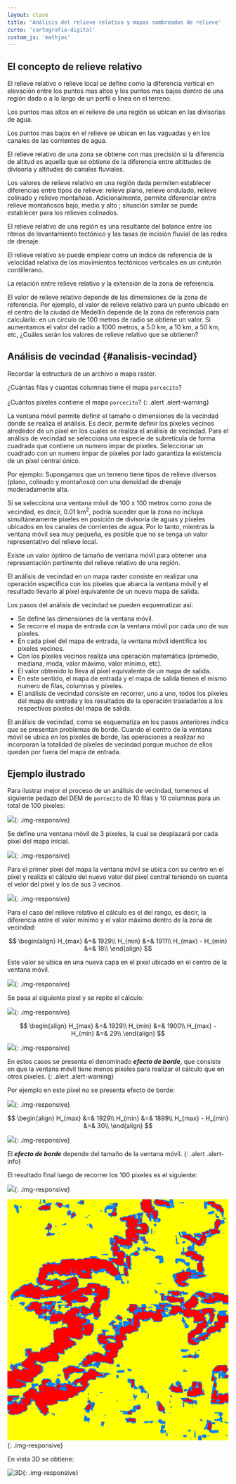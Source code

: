 ```yaml
---
layout: clase
title: 'Análisis del relieve relativo y mapas sombreados de relieve'
curso: 'cartografia-digital'
custom_js: 'mathjax'
---
```

<!-- clase: 3 -->

<!-- ## Fundamentos teóricos {#fundamentos-teoricos} -->

## El concepto de relieve relativo

<!--
- Tipos de relieve relativo (montañoso, colinado, plano).
- ¿Cómo construiría usted un mapa de relieve relativo a partir de un DEM?
- Relación entre tipo de relieve relativo y tamaño de la ventana móvil.
- Álgebra de mapas: operaciones básicas (suma, resta, multiplicación, división).

### El concepto de análisis de vecindad {#concepto-analisis-vecindad}

- El análisis de vecindad a partir de un mapa raster.
- La ventana móvil como dimensión de la vecindad.
- La relación entre ventana móvil y mapa.
- Efecto de borde.
- Operaciones de vecindad. ¿Cuáles son las posibles operaciones?

### Diferencias entre un mapa de una variable determinada y un mapa reclasificado de dicha variable

- La naturaleza del valor del píxel.
- Reducción en la cantidad y calidad de la información.
- Simplificación del mapa original.
- Se pueden obtener múltiples mapas reclasificados a partir del mapa original.

## Desarrollo

### Relieve relativo o relieve local -->

El relieve relativo o relieve local se define como la diferencia vertical en elevación entre los puntos mas altos y los puntos mas bajos dentro de una región dada o a lo largo de un perfil o linea en el terreno.

Los puntos mas altos en el relieve de una región se ubican en las divisorias de agua.

Los puntos mas bajos en el relieve se ubican en las vaguadas y en los canales de las corrientes de agua.

El relieve relativo de una zona se obtiene con mas precisión si la diferencia de altitud es aquella que se obtiene de la diferencia entre altittudes de divisoria y altitudes de canales fluviales.

Los valores de relieve relativo en una región dada permiten establecer diferencias entre tipos de relieve: relieve plano, relieve ondulado, relieve colinado y relieve montañoso. Adicionalmente, permite diferenciar entre relieve montañosos bajo, medio y alto ; situación similar se puede establecer para los relieves colinados.

El relieve relativo de una región es una resultante del balance entre los ritmos de levantamiento tectónico y las tasas de incisión fluvial de las redes de drenaje.

El relieve relativo se puede emplear como un índice de referencia de la velocidad relativa de los movimientos tectónicos verticales en un cinturón cordillerano.

La relación entre relieve relativo y la extensión de la zona de referencia.

El valor de relieve relativo depende de las dimensiones de la zona de referencia. Por ejemplo, el valor de relieve relativo para un punto ubicado en el centro de la ciudad de Medellín depende de la zona de referencia para calcularlo: en un circulo de 100 metros de radio se obtiene un valor. Si aumentamos el valor del radio a 1000 metros, a 5.0 km, a 10 km, a 50 km, etc, ¿Cuáles serán los valores de relieve relativo que se obtienen?

## Análisis de vecindad {#analisis-vecindad}

Recordar la estructura de un archivo o mapa raster.

¿Cuántas filas y cuantas columnas tiene el mapa `porcecito`?
<br><br>
¿Cuántos píxeles contiene el mapa `porcecito`?
{: .alert .alert-warning}

La ventana móvil permite definir el tamaño o dimensiones de la vecindad donde se realiza el análisis. Es decir, permite definir los píxeles vecinos alrededor de un píxel en los cuales se realiza el análisis de vecindad. Para el análisis de vecindad se selecciona una especie de subretícula de forma cuadrada que contiene un numero impar de píxeles. Seleccionar un cuadrado con un numero impar de píxeles por lado garantiza la existencia de un píxel central único.

Por ejemplo: Supongamos que un terreno tiene tipos de relieve diversos (plano, colinado y montañoso) con una densidad de drenaje moderadamente alta.

Si se selecciona una ventana móvil de 100 x 100 metros como zona de vecindad, es decir, 0.01 km<sup>2</sup>, podría suceder que la zona no incluya simultáneamente píxeles en posición de divisoria de aguas y píxeles ubicados en los canales de corrientes de agua. Por lo tanto, mientras la ventana móvil sea muy pequeña, es posible que no se tenga un valor representativo del relieve local.

Existe un valor óptimo de tamaño de ventana móvil para obtener una representación pertinente del relieve relativo de una región.

El análisis de vecindad en un mapa raster consiste en realizar una operación especifica con los píxeles que abarca la ventana móvil y el resultado llevarlo al píxel equivalente de un nuevo mapa de salida.

Los pasos del análisis de vecindad se pueden esquematizar así:

- Se define las dimensiones de la ventana móvil.
- Se recorre el mapa de entrada con la ventana móvil por cada uno de sus píxeles.
- En cada píxel del mapa de entrada, la ventana móvil identifica los píxeles vecinos.
- Con los píxeles vecinos realiza una operación matemática (promedio, mediana, moda, valor máximo, valor mínimo, etc).
- El valor obtenido lo lleva al píxel equivalente de un mapa de salida.
- En este sentido, el mapa de entrada y el mapa de salida tienen el mismo numero de filas, columnas y píxeles.
- El análisis de vecindad consiste en recorrer, uno a uno, todos los píxeles del mapa de entrada y los resultados de la operación trasladarlos a los respectivos píxeles del mapa de salida.

El análisis de vecindad, como se esquematiza en los pasos anteriores indica que se presentan problemas de borde. Cuando el centro de la ventana móvil se ubica en los píxeles de borde, las operaciones a realizar no incorporan la totalidad de píxeles de vecindad porque muchos de ellos quedan por fuera del mapa de entrada.

## Ejemplo ilustrado

Para ilustrar mejor el proceso de un análisis de vecindad, tomemos el siguiente pedazo del DEM de `porcecito` de 10 filas y 10 columnas para un total de 100 pixeles:

![](/cartografia-digital/images/clase-03/clase-03_01.png){: .img-responsive}

Se define una ventana móvil de 3 pixeles, la cual se desplazará por cada pixel del mapa inicial.

![](/cartografia-digital/images/clase-03/clase-03_02.png){: .img-responsive}

Para el primer pixel del mapa la ventana móvil se ubica con su centro en el pixel y realiza el cálculo del nuevo valor del pixel central teniendo en cuenta el velor del pixel y los de sus 3 vecinos.

![](/cartografia-digital/images/clase-03/clase-03_03.png){: .img-responsive}

Para el caso del relieve relativo el cálculo es el del rango, es decir, la diferencia entre el valor mínimo y el valor máximo dentro de la zona de vecindad:

$$
\begin{align}
H_{max} &=& 1929\\
H_{min} &=& 1911\\
H_{max} - H_{min} &=& 18\\
\end{align}
$$

Este valor se ubica en una nueva capa en el pixel ubicado en el centro de la ventana móvil.

![](/cartografia-digital/images/clase-03/clase-03_04.png){: .img-responsive}

Se pasa al siguiente pixel y se repite el cálculo:

![](/cartografia-digital/images/clase-03/clase-03_05.png){: .img-responsive}

$$
\begin{align}
H_{max} &=& 1929\\
H_{min} &=& 1900\\
H_{max} - H_{min} &=& 29\\
\end{align}
$$

![](/cartografia-digital/images/clase-03/clase-03_06.png){: .img-responsive}

En estos casos se presenta el denominado _**efecto de borde**_, que consiste en que la ventana móvil tiene menos pixeles para realizar el cálculo que en otros pixeles.
{: .alert .alert-warning}

Por ejemplo en este pixel no se presenta efecto de borde:

![](/cartografia-digital/images/clase-03/clase-03_07.png){: .img-responsive}

$$
\begin{align}
H_{max} &=& 1929\\
H_{min} &=& 1899\\
H_{max} - H_{min} &=& 30\\
\end{align}
$$

![](/cartografia-digital/images/clase-03/clase-03_08.png){: .img-responsive}

El _**efecto de borde**_ depende del tamaño de la ventana móvil.
{: .alert .alert-info}

El resultado final luego de recorrer los 100 pixeles es el siguiente:

![](/cartografia-digital/images/clase-03/clase-03_09.png){: .img-responsive}

<!-- TODO

## Procedimiento en GRASS

Para la elaboración del mapa de relieve relativo de la zona representada en el modelo de elevación digital de `porcecito` se realizan las siguientes actividades:

- Consultar el N° de filas, columnas y píxeles que tiene el mapa de entrada `porcecito`.
- Definir las dimensiones de la ventana móvil a utilizar para la zona de vecindad.
- Calcular el rango de altitud en la zona de vecindad (`altura máxima - altura mínima`).
- Este mapa es el mapa de relieve relativo o relieve local de la región de porcecito.

### Consultar el contenido del mapa porcecito

Vamos a consultar cual es la información del mapa (metadatos).

~~~
r.info map=porcecito
~~~

~~~
 +----------------------------------------------------------------------------+
 | Layer:    porcecito                     Date: Mon Mar 26 14:56:39 2012    |
 | Mapset:   CursoGrass                     Login of Creator: admin-lsc       |
 | Location: CursoGrass                                                       |
 | DataBase: /home/usuario/Grass                                              |
 | Title:     ( porcecito )                                                   |
 | Timestamp: none                                                            |
 |----------------------------------------------------------------------------|
 |                                                                            |
 |   Type of Map:  raster               Number of Categories: 2873            |
 |   Data Type:    CELL                                                       |
 |   Rows:         1242                                                       |
 |   Columns:      1144                                                       |
 |   Total Cells:  1420848                                                    |
 |        Projection: Transverse Mercator                                     |
 |            N: 1231633.33333336    S: 1193683.33333335   Res: 30.55555556   |
 |            E: 889777.77777778    W: 854822.22222223   Res: 30.55555556     |
 |   Range of data:    min = 958  max = 2873                                  |
 |                                                                            |
 |   Data Description:                                                        |
 |    generated by r.in.gdal                                                  |
 |                                                                            |
 |   Comments:                                                                |
 |    r.in.gdal -o -e input="porcecito.tiff" output="porcecito"               |
 |                                                                            |
 +----------------------------------------------------------------------------+
~~~
{: .output}

Resaltamos de la información del mapa:

- 1242 filas.
- 1144 columnas.
- 1’420.848 píxeles.
- 30.5 metros de resolución por píxel.
- La altitud mínima es de 958 msnm.
- La altitud máxima es de 2873 msnm.
- El tipo de datos del mapa es `CELL`.

La información recibida indica que el tipo de dato es `CELL` que en otros términos quiere decir que los valores de altitud del mapa `porcecito` se encuentran en números enteros. Para trabajar adecuadamente necesitamos transformar estos datos a números decimales para realizar operaciones.

#### Transformar los datos de números enteros a números decimales sin alterar los valores del archivo

Se utiliza el comando `r.mapcalc`, que permite realizar operaciones matemáticas sobre los valores de los mapas raster

~~~
r.mapcalc "porcecito = double(porcecito@PERMANENT)"
~~~

Utilizamos la función `double()`, que convierte los valores numéricos al tipo "double precision", que es un tipo de datos decimal.

Consultar nuevamente la información del mapa:

~~~
r.info map=porcecito
~~~

~~~
 +----------------------------------------------------------------------------+
 | Layer:    porcecito                     Date: Tue Ago  4 11:39:42 2015    |
 | Mapset:   CursoGrass                     Login of Creator: usuario         |
 | Location: CursoGrass                                                       |
 | DataBase: /home/usuario/Grass                                              |
 | Title:     ( porcecito )                                                  |
 | Timestamp: none                                                            |
 |----------------------------------------------------------------------------|
 |                                                                            |
 |   Type of Map:  raster               Number of Categories: 255             |
 |   Data Type:    DCELL                                                      |
 |   Rows:         1242                                                       |
 |   Columns:      1144                                                       |
 |   Total Cells:  1420848                                                    |
 |        Projection: Transverse Mercator                                     |
 |            N: 1231633.33333336    S: 1193683.33333335   Res: 30.55555556   |
 |            E: 889777.77777778    W: 854822.22222223   Res: 30.55555556     |
 |   Range of data:    min = 958  max = 2873                                  |
 |                                                                            |
 |   Data Description:                                                        |
 |    generated by r.mapcalc                                                  |
 |                                                                            |
 |   Comments:                                                                |
 |    double(porcecito@PERMANENT)                                             |
 |                                                                            |
 +----------------------------------------------------------------------------+
~~~
{: .output}

Observar que los datos del archivo se transformaron de `CELL` a `DCELL`.


### Cálculo de las dimensiones de la zona de vecindad {#calculo-dimensiones-zona-vecindad}

Un píxel en el mapa de entrada (`porcecito`) tiene unas dimensiones de 30 x 30 metros y una extensión de 900 m<sup>2</sup>.

Definamos para empezar como zona de vecindad una zona de 1.0 km<sup>2</sup> con centro en el píxel donde se realiza la operación. Con esta definición se establece una disyunción para los píxeles del mapa de entrada: para cualquier píxel del mapa de entrada se le puede interrogar así: **¿Pertenece o no pertenece a la vecindad?**

#### ¿Cuáles son las dimensiones de la ventana móvil para una zona de vecindad de 1.0 km<sup>2</sup>?

- Área de un píxel = 900 m<sup>2</sup>
- 1.0 km<sup>2</sup> = 1000000 m<sup>2</sup>
- N° de píxeles en 1.0 km<sup>2</sup> = 1111 píxeles aprox.
- Raíz cuadrada (N° de píxeles en 1.0 km<sup>2</sup>) = 33.333333
- Lado de la zona de vecindad / Lado del pixel (1000 m / 30 m = 33.33333)

La zona de vecindad corresponde a un cuadrado cuyo lado es equivalente a la longitud que se obtiene de sumar el lado de 33 píxeles.

### El mapa de relieve relativo

**Advertencia:** Es importante definir la región de cálculo antes de calcular el mapa de relieve relativo, de lo contrario el mapa resultante podría quedar con errores.
{: .alert .alert-warning}

Se obtiene el mapa de relieve relativo calculando el rango de altitud en la zona de vecindad.

~~~
r.neighbors input=porcecito output=porce1_RR_33 method=range size=33
~~~

**Nota:** Al calcular el mapa de relieve relativo, este "hereda" la tabla de colores del mapa de entrada `porcecito`, es necesario asignarle una tabla nueva al mapa recién crado para visualizarlo correctamente.
{: .alert .alert-info}

![Mapa de relieve relativo](/cartografia-digital/images/porce1_RR_33.png){: .img-responsive}

### Visualización 3D del mapa construido {#visualizacion-3D-mapa-construido}

![Visualización 3D del mapa de Relieve Relativo](/cartografia-digital/images/porce1_RR_33_3D.png){: .img-responsive}

_**¿Qué se observa en la imagen anterior?**_<br>
_**¿Se puede visualizar la estructura del relieve?**_<br>
_**¿En qué parte del relieve se presentan los desniveles altitudinales más pronunciados?**_
{: .text-danger .text-center}

#### Explorar esta otra opción y contestar los interrogantes precedentes

1. Visualizar el mapa `porcecito` en 3D.
2. Ir a la pestaña "Datos" del controlador de Vista 3D en la ventana de administración de capas.
3. En la sección "Atributos de superficie", seleccionar el nuevo mapa `porce1_RR_33` como "Reglas de color".

![Visualización 3D del mapa porcecito con los colores del mapa de Relieve Relativo](/cartografia-digital/images/porce1_RR_33_3D2.png){: .img-responsive}

### El contenido del mapa de relieve relativo

~~~
r.info map=porce1_RR_33
~~~

~~~
 +----------------------------------------------------------------------------+
 | Layer:    porce1_RR_33                   Date: Tue Ago  4 11:42:54 2015    |
 | Mapset:   CursoGrass                     Login of Creator: usuario         |
 | Location: CursoGrass                                                       |
 | DataBase: /home/usuario/Grass                                              |
 | Title:    33x33 neighborhood: range of porcecito ( porce1_RR_33 )         |
 | Timestamp: none                                                            |
 |----------------------------------------------------------------------------|
 |                                                                            |
 |   Type of Map:  raster               Number of Categories: 783             |
 |   Data Type:    DCELL                                                      |
 |   Rows:         1242                                                       |
 |   Columns:      1144                                                       |
 |   Total Cells:  1420848                                                    |
 |        Projection: Transverse Mercator                                     |
 |            N: 1231633.33333336    S: 1193683.33333335   Res: 30.55555556   |
 |            E: 889777.77777778    W: 854822.22222223   Res: 30.55555556     |
 |   Range of data:    min = 45  max = 783                                    |
 |                                                                            |
 |   Data Description:                                                        |
 |    generated by r.neighbors                                                |
 |                                                                            |
 |   Comments:                                                                |
 |    r.neighbors input="porcecito" output="porce1_RR_33" method="range" \   |
 |    size=33                                                                 |
 |                                                                            |
 +----------------------------------------------------------------------------+
~~~
{: .output}

Este comando nos permite saber que el valor mínimo de RR es 45 metros y el valor máximo de RR es 783 metros.

~~~
r.report -h map=porce1_RR_33 units=p,c,k nsteps=20
~~~

**Nota:** Al ejecutar este comando aparecen ciertas advertencias debido a errores de traducción del GRASS, en este caso pueden ser ignoradas.
{: .alert .alert-info}

~~~
 100%
+-----------------------------------------------------------------------------+
|               Category Information                |   %  |   cell|  square  |
|          #|description                            | cover|  count|kilometers|
|-----------------------------------------------------------------------------|
|    45-81.9|from  to . . . . . . . . . . . . . . . |  2.01|  28556|  26.66108|
| 81.9-118.8|from  to . . . . . . . . . . . . . . . |  8.68| 123314| 115.13113|
|118.8-155.7|from  to . . . . . . . . . . . . . . . | 12.94| 183796| 171.59966|
|155.7-192.6|from  to . . . . . . . . . . . . . . . | 12.74| 181073| 169.05735|
|192.6-229.5|from  to . . . . . . . . . . . . . . . | 12.26| 174259| 162.69552|
|229.5-266.4|from  to . . . . . . . . . . . . . . . | 11.48| 163078| 152.25647|
|266.4-303.3|from  to . . . . . . . . . . . . . . . | 10.18| 144617| 135.02050|
|303.3-340.2|from  to . . . . . . . . . . . . . . . |  8.64| 122812| 114.66244|
|340.2-377.1|from  to . . . . . . . . . . . . . . . |  7.03|  99815|  93.19147|
|  377.1-414|from  to . . . . . . . . . . . . . . . |  5.31|  75509|  70.49837|
|  414-450.9|from  to . . . . . . . . . . . . . . . |  3.97|  56381|  52.63967|
|450.9-487.8|from  to . . . . . . . . . . . . . . . |  2.46|  34884|  32.56917|
|487.8-524.7|from  to . . . . . . . . . . . . . . . |  1.26|  17952|  16.76074|
|524.7-561.6|from  to . . . . . . . . . . . . . . . |  0.52|   7445|   6.95096|
|561.6-598.5|from  to . . . . . . . . . . . . . . . |  0.23|   3312|   3.09222|
|598.5-635.4|from  to . . . . . . . . . . . . . . . |  0.12|   1703|   1.58999|
|635.4-672.3|from  to . . . . . . . . . . . . . . . |  0.09|   1217|   1.13624|
|672.3-709.2|from  to . . . . . . . . . . . . . . . |  0.05|    679|   0.63394|
|709.2-746.1|from  to . . . . . . . . . . . . . . . |  0.03|    412|   0.38466|
|  746.1-783|from  to . . . . . . . . . . . . . . . |  0.00|     34|   0.03174|
|-----------------------------------------------------------------------------|
|TOTAL                                              |100.00|1420848|1326.56333|
+-----------------------------------------------------------------------------+
~~~
{: .output}

Con el comando `r.report` se obtiene información sobre la distribución de los valores de relieve relativo en la zona del mapa de `porce1_RR_33`.

La tabla obtenida puede ser llevada a LibreOffice para ser incluída en un informe posterior, para ello se utiliza el parámetro `output` para guardar el contenido en un archivo `.csv`:

~~~
r.report -h map=porce1_RR_33 units=p,c,k nsteps=20 output=reporte_porce1_RR_33.csv
~~~

El archivo debe ser editado en gedit antes de poderse abrir con LibreOffice:

~~~
gedit reporte_porce1_RR_33.csv
~~~

Se eliminan las líneas que contienen guiones y se incluyen barras (`|`) para completar la primer columna en la primer y última fila, de manera que el contenido queda así:

~~~
|           |   Category Information                |   %  |   cell|  square  |
|          #|description                            | cover|  count|kilometers|
|    45-81.9|from  to . . . . . . . . . . . . . . . |  2.01|  28556|  26.66108|
| 81.9-118.8|from  to . . . . . . . . . . . . . . . |  8.68| 123314| 115.13113|
|118.8-155.7|from  to . . . . . . . . . . . . . . . | 12.94| 183796| 171.59966|
|155.7-192.6|from  to . . . . . . . . . . . . . . . | 12.74| 181073| 169.05735|
|192.6-229.5|from  to . . . . . . . . . . . . . . . | 12.26| 174259| 162.69552|
|229.5-266.4|from  to . . . . . . . . . . . . . . . | 11.48| 163078| 152.25647|
|266.4-303.3|from  to . . . . . . . . . . . . . . . | 10.18| 144617| 135.02050|
|303.3-340.2|from  to . . . . . . . . . . . . . . . |  8.64| 122812| 114.66244|
|340.2-377.1|from  to . . . . . . . . . . . . . . . |  7.03|  99815|  93.19147|
|  377.1-414|from  to . . . . . . . . . . . . . . . |  5.31|  75509|  70.49837|
|  414-450.9|from  to . . . . . . . . . . . . . . . |  3.97|  56381|  52.63967|
|450.9-487.8|from  to . . . . . . . . . . . . . . . |  2.46|  34884|  32.56917|
|487.8-524.7|from  to . . . . . . . . . . . . . . . |  1.26|  17952|  16.76074|
|524.7-561.6|from  to . . . . . . . . . . . . . . . |  0.52|   7445|   6.95096|
|561.6-598.5|from  to . . . . . . . . . . . . . . . |  0.23|   3312|   3.09222|
|598.5-635.4|from  to . . . . . . . . . . . . . . . |  0.12|   1703|   1.58999|
|635.4-672.3|from  to . . . . . . . . . . . . . . . |  0.09|   1217|   1.13624|
|672.3-709.2|from  to . . . . . . . . . . . . . . . |  0.05|    679|   0.63394|
|709.2-746.1|from  to . . . . . . . . . . . . . . . |  0.03|    412|   0.38466|
|  746.1-783|from  to . . . . . . . . . . . . . . . |  0.00|     34|   0.03174|
|TOTAL      |                                       |100.00|1420848|1326.56333|
~~~
{: .output}

Una vez realizadas estas modificaciones, el archivo `reporte_porce1_RR_33.csv` puede abrirse en LibreOffice, en donde se debe especificar que el separador es "Otro" y corresponde a la barra vertical `|`. Allí se le puede dar formato a la tabla y presentarse de una manera similar a la siguiente:

| Relieve Relativo | Porcentaje | No. Píxeles | Área (km<sup>2</sup>) |
|:----------------:|:----------:|:-----------:|:---------------------:|
|     45   -  81.9 |       2.01 |       28556 |              26.66108 |
|     81.9 - 118.8 |       8.68 |      123314 |             115.13113 |
|    118.8 - 155.7 |      12.94 |      183796 |             171.59966 |
|    155.7 - 192.6 |      12.74 |      181073 |             169.05735 |
|    192.6 - 229.5 |      12.26 |      174259 |             162.69552 |
|    229.5 - 266.4 |      11.48 |      163078 |             152.25647 |
|    266.4 - 303.3 |      10.18 |      144617 |             135.02050 |
|    303.3 - 340.2 |       8.64 |      122812 |             114.66244 |
|    340.2 - 377.1 |       7.03 |       99815 |              93.19147 |
|    377.1 - 414   |       5.31 |       75509 |              70.49837 |
|    414   - 450.9 |       3.97 |       56381 |              52.63967 |
|    450.9 - 487.8 |       2.46 |       34884 |              32.56917 |
|    487.8 - 524.7 |       1.26 |       17952 |              16.76074 |
|    524.7 - 561.6 |       0.52 |        7445 |               6.95096 |
|    561.6 - 598.5 |       0.23 |        3312 |               3.09222 |
|    598.5 - 635.4 |       0.12 |        1703 |               1.58999 |
|    635.4 - 672.3 |       0.09 |        1217 |               1.13624 |
|    672.3 - 709.2 |       0.05 |         679 |               0.63394 |
|    709.2 - 746.1 |       0.03 |         412 |               0.38466 |
|    746.1 - 783   |       0.00 |          34 |               0.03174 |
|==================|============|=============|=======================|
|        **TOTAL** | **100.00** | **1420848** |        **1326.56333** |
{: .table .table-hover}

**Nota:** Los datos del mapa deben ser del tipo `DCELL` para poder ser resumidos en rangos por el parámetro `nsteps` del comando `r.report`.
{: .alert .alert-info}

En un trabajo acerca del relieve de Antioquia hemos empleado la clasificación que se observa en la siguiente tabla  para la definición de tipos de relieve de acuerdo al valor del Relieve Relativo.

| Valor de RR | Descripción morfológica                                               |
|:-----------:|:----------------------------------------------------------------------|
|    0 -   10 | Zonas de relieve muy suave                                            |
|   10 -   75 | Colinas bajas                                                         |
|   75 -  150 | Colinas intermedias                                                   |
|  150 -  300 | Colinas altas                                                         |
|  300 -  350 | Transición entre relieves colinados y relieves con disección profunda |
|  350 -  450 | Disección profunda baja                                               |
|  450 -  600 | Disección profunda intermedia                                         |
|  600 - 1200 | Disección profunda pronunciada                                        |
{: .table .table-hover}

La comparación de las dos tablas permite establecer los siguientes rangos para reclasificar el mapa de relieve relativo.

| Valor de RR | Descripción morfológica                                           |
|:-----------:|:------------------------------------------------------------------|
|   45 -   82 | Relieves planos y de colinas bajas                                |
|   82 -  150 | Colinas intermedias                                               |
|  150 -  300 | Colinas altas                                                     |
|  300 -  350 | Transición entre relieve colinado y relieve de disección profunda |
|  350 -  450 | Disección profunda baja                                           |
|  450 -  600 | Disección profunda intermedia                                     |
|  600 - 1200 | Disección profunda pronunciada                                  |
{: .table .table-hover}

### Reclasificación del mapa de relieve relativo {#reclasificacion-mapa-relieve-relativo}

El comando `r.reclass` crea un nuevo mapa (mapa reclasificado), cuyos valores de categorías están basados en una reclasificación de las categorías de una capa de mapa raster existente.

Para aplicar el comando `r.reclass` se requiere elaborar un script en gedit para aplicar, el cual contiene las reglas de la reclasificación a utilizar.

El script tiene el siguiente contenido:

`RCLS_porce1_RR`

~~~
 45 thru  82 = 1 Relieves planos y de colinas bajas.
 82 thru 150 = 2 Colinas intermedias.
150 thru 300 = 3 Colinas altas.
300 thru 350 = 4 Transicion entre relieve colinado y relieve de diseccion profunda.
350 thru 450 = 5 Diseccion profunda baja.
450 thru 600 = 6 Diseccion profunda intermedia.
600 thru 785 = 7 Diseccion profunda pronunciada.
~~~

- Se inicia con la altitud mínima.
- Se utilizan los rangos descritos en la tabla anterior.
- A cada rango de reclasificación de la altitud se le asigna un numero entero consecutivo (1, 2, 3, ...).
- Luego se hace una descripción corta (3 a 5 palabras) indicando lo que representa cada rango.
- Finalmente se guarda el "script" asignándole un nombre o etiqueta para su identificación. Por omisión, el programa GRASS guarda el script en la carpeta personal del usuario, de donde la tomará al momento de invocarla.
- Para identificar el script como unas reglas de reclasificación de un mapa especifico, se puede utilizar la convención: `RCLS_'Nombre del mapa a reclasificar'`. Por ejemplo: `RCLS_porce1_RR`

Reclasificar un mapa involucra la acción de construir un nuevo mapa (mapa de salida) a partir de un mapa de entrada.

- El mapa de entrada contiene los valores de una variable para cada uno de los píxeles.
- El mapa `porce1_RR_33` contiene el valor de RR para cada uno de los píxeles.

El mapa de salida asigna un numero entero similar para todos los píxeles cuyo valor se encuentra dentro de un rango dado. Por ejemplo, en el script creado se ha estipulado que a los píxeles con valor de RR entre 45 - 82 les asigne el número 1, a los píxeles entre 82 - 150 les asigne el número 2, y así sucesivamente.

De este modo obtenemos un mapa reclasificado del relieve relativo que contiene siete (7) categorías.

La orden para elaborar un mapa reclasificado del relieve relativo es la siguiente:

~~~
r.reclass input=porce1_RR_33 output=porce1_RR_33_reclass rules=RCLS_porce1_RR
~~~

### Consultar el contenido del mapa reclasificado

~~~
r.report -h map=porce1_RR_33_reclass units=p,c,k
~~~

~~~
 100%
+-----------------------------------------------------------------------------+
|               Category Information                |   %  |   cell|  square  |
|#|description                                      | cover|  count|kilometers|
|-----------------------------------------------------------------------------|
|1|Relieves planos y de colinas bajas.. . . . . . . |  2.01|  28556|  26.66108|
|2|Colinas intermedias. . . . . . . . . . . . . . . | 19.44| 276185| 257.85791|
|3|Colinas altas. . . . . . . . . . . . . . . . . . | 47.80| 679174| 634.10535|
|4|Transicion entre relieve colinado y relieve de . | 11.49| 163250| 152.41705|
| |diseccion profunda.                              |      |       |          |
|5|Diseccion profunda baja. . . . . . . . . . . . . | 14.42| 204826| 191.23415|
|6|Diseccion profunda intermedia. . . . . . . . . . |  4.57|  64903|  60.59617|
|7|Diseccion profunda pronunciada.. . . . . . . . . |  0.28|   3954|   3.69162|
|-----------------------------------------------------------------------------|
|TOTAL                                              |100.00|1420848|1326.56333|
+-----------------------------------------------------------------------------+
~~~
{: .output}

Con el informe obtenido podemos responder preguntas, tales como:

- ¿Cuál es el tipo de relieve dominante en la zona de estudio y que extensión ocupa?
- ¿Qué importancia en área tiene en la zona de estudio los relieves mas suaves?

Desplegar en 2D y en 3D el mapa reclasificado de relieve relativo

![2D](/cartografia-digital/images/porce1_RR_33_reclass.png){: .img-responsive}

![3D](/cartografia-digital/images/porce1_RR_33_reclass3D.png){: .img-responsive}

Al desplegar el mapa `porce1_RR_33_reclass` el programa GRASS asigna unos colores a cada categoría.

*¿Cómo asignar a voluntad del usuario una tabla de colores al mapa reclasificado de relieve relativo?*

### Simplificar un mapa reclasificado

Puede ocurrir que el mapa reclasificado en estudio contiene un numero elevado de categorías y sería interesante para algún propósito disminuir el numero de categorías para un análisis mas adecuado de lo que se estudia.

Por ejemplo: el mapa `porce1_RR_33_reclass` posee siete (7) categorías pero nos interesa únicamente diferenciar entre colinas, relieve de transición y relieve de disección profunda. Es decir crear un mapa reclasificado de relieve relativo con tres categorías.

En este caso, se trata de simplificar un mapa reclasificado existente: Elaborar un mapa reclasificado mas simple a partir de otro mapa
reclasificado.

Se elabora en gedit la nueva tabla de reclasificación y se guarda con un nombre.

`RCLS_porce1_RR_simplif`

~~~
1 2 3 = 1
  4   = 2
5 6 7 = 3
~~~

Se aplica el comando de reclasificación.

~~~
r.reclass input=porce1_RR_33_reclass output=porce1_RR_33_reclass_simplif rules=RCLS_porce1_RR-simplif
~~~

<!--- d.rast porce1_RR_33_reclass_simplif -->

![2D](/cartografia-digital/images/porce1_RR_33_reclass_simplif.png){: .img-responsive}

En vista 3D se obtiene:

<!--- ~~~
nviz porcecito color=porce1_RR_33_reclass_simplif
~~~ -->

![3D](/cartografia-digital/images/porce1_RR_33_reclass_simplif3D.png){: .img-responsive}

<!-- ## Tarea 4
{: .text-danger}

Elaborar el mapa de relieve relativo del archivo "ituango".
Utilizando la referencia para clasificar el relieve relativo que se presenta en esta clase,
entregar los siguientes productos:

1. Un mapa 2D de los valores de relieve relativo con variación gradual del color,
   empleando tres colores, un color para el valor mas bajo de RR,
   un segundo color para el valor de mediana del relieve relativo
   y un tercer color para el valor máximo de relieve relativo.
   El objetivo es seleccionar tres colores que permitan una
   visualización óptima del relieve relativo en el archivo.

2. Reclasificar el mapa de relieve relativo y emplear la variación
   gradual del color para diferenciar y contrastar
   los relieves de montaña y los relieves de colinas en el archivo.

3. Entregar una tabla (utilizar LibreOfficeCalc) indicando
   la extensión y el porcentaje de cada uno de los tipos
   de relieve identificados en el archivo "ituango".

4. Un guión en donde se muestre el procedimiento documentado para obtener
   la información requerida para desarrollar los puntos anteriores. -->
